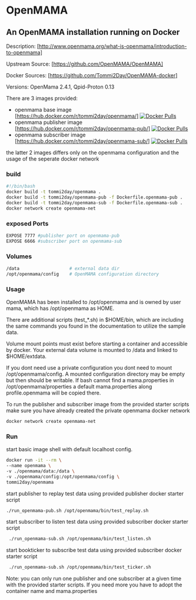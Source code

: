 # OpenMAMA



## An OpenMAMA installation running on Docker

Description: [http://www.openmama.org/what-is-openmama/introduction-to-openmama]

Upstream Source: [https://github.com/OpenMAMA/OpenMAMA]

Docker Sources: [https://github.com/Tommi2Day/OpenMAMA-docker]

Versions: OpenMama 2.4.1, Qpid-Proton 0.13

There are 3 images provided:
- openmama base image [https://hub.docker.com/r/tommi2day/openmama/]    [![Docker Pulls](https://img.shields.io/docker/pulls/tommi2day/openmama.svg)](https://hub.docker.com/r/tommi2day/openmama/)
- openmama publisher image [https://hub.docker.com/r/tommi2day/openmama-pub/] [![Docker Pulls](https://img.shields.io/docker/pulls/tommi2day/openmama-pub.svg)](https://hub.docker.com/r/tommi2day/openmama-pub/)
- openmama subscriber image [https://hub.docker.com/r/tommi2day/openmama-sub/]  [![Docker Pulls](https://img.shields.io/docker/pulls/tommi2day/openmama-sub.svg)](https://hub.docker.com/r/tommi2day/openmama-Sub/)

the latter 2 images differs only on the openmama configuration and the usage of the seperate docker network

### build
```sh
#!/bin/bash
docker build -t tommi2day/openmama .
docker build -t tommi2day/openmama-pub -f Dockerfile.openmama-pub .
docker build -t tommi2day/openmama-sub -f Dockerfile.openmama-sub .
docker network create openmama-net
```
### exposed Ports
```sh
EXPOSE 7777 #publisher port on openmama-pub 
EXPOSE 6666 #subscriber port on openmama-sub
```

### Volumes
```sh
/data                   # external data dir
/opt/openmama/config    # OpenMAMA configuration directory 
```

### Usage
OpenMAMA has been installed to /opt/openmama and is owned by user mama, which has /opt/openmama as HOME.

There are additional scripts (test_*.sh) in $HOME/bin, which are including the same commands you found in the documentation 
to utilize the sample data.

Volume mount points must exist before starting a container and accessible by docker.
Your external data volume is mounted to /data and linked to $HOME/extdata. 
 
If you dont need use a private configuration you dont need to mount /opt/openmama/config. 
A mounted configuration directory may be empty but then should be writable. 
If bash cannot find a mama.properties in /opt/openmama/properties a default mama.properties along profile.openmama will be copied there. 

To run the publisher and subscriber image from the provided starter scripts make sure you have already created 
the private openmama docker network
```sh
docker network create openmama-net
```
### Run
start basic image shell with default localhost config. 

```sh
docker run -it --rm \
--name openmama \
-v ./openmama/data:/data \ 
-v ./openmama/config:/opt/openmama/config \ 
tommi2day/openmama
```

start publisher to replay test data using provided publisher docker starter script
```sh
./run_openmama-pub.sh /opt/openmama/bin/test_replay.sh
```
start subscriber to listen test data using provided subscriber docker starter script
```sh
 ./run_openmama-sub.sh /opt/openmama/bin/test_listen.sh
```

start bookticker to subscribe test data using provided subscriber docker starter script
```sh
 ./run_openmama-sub.sh /opt/openmama/bin/test_ticker.sh
```

Note: you can only run one publisher and one subscriber at a given time with the provided starter scripts. 
If you need more you have to adopt the container name and mama.properties 